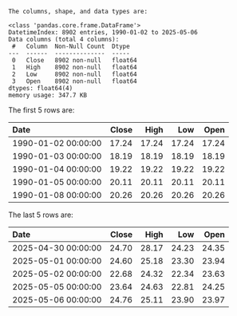 ```text
The columns, shape, and data types are:

<class 'pandas.core.frame.DataFrame'>
DatetimeIndex: 8902 entries, 1990-01-02 to 2025-05-06
Data columns (total 4 columns):
 #   Column  Non-Null Count  Dtype  
---  ------  --------------  -----  
 0   Close   8902 non-null   float64
 1   High    8902 non-null   float64
 2   Low     8902 non-null   float64
 3   Open    8902 non-null   float64
dtypes: float64(4)
memory usage: 347.7 KB

```

The first 5 rows are:

| Date                |   Close |   High |   Low |   Open |
|:--------------------|--------:|-------:|------:|-------:|
| 1990-01-02 00:00:00 |   17.24 |  17.24 | 17.24 |  17.24 |
| 1990-01-03 00:00:00 |   18.19 |  18.19 | 18.19 |  18.19 |
| 1990-01-04 00:00:00 |   19.22 |  19.22 | 19.22 |  19.22 |
| 1990-01-05 00:00:00 |   20.11 |  20.11 | 20.11 |  20.11 |
| 1990-01-08 00:00:00 |   20.26 |  20.26 | 20.26 |  20.26 |

The last 5 rows are:

| Date                |   Close |   High |   Low |   Open |
|:--------------------|--------:|-------:|------:|-------:|
| 2025-04-30 00:00:00 |   24.70 |  28.17 | 24.23 |  24.35 |
| 2025-05-01 00:00:00 |   24.60 |  25.18 | 23.30 |  23.94 |
| 2025-05-02 00:00:00 |   22.68 |  24.32 | 22.34 |  23.63 |
| 2025-05-05 00:00:00 |   23.64 |  24.63 | 22.81 |  24.25 |
| 2025-05-06 00:00:00 |   24.76 |  25.11 | 23.90 |  23.97 |